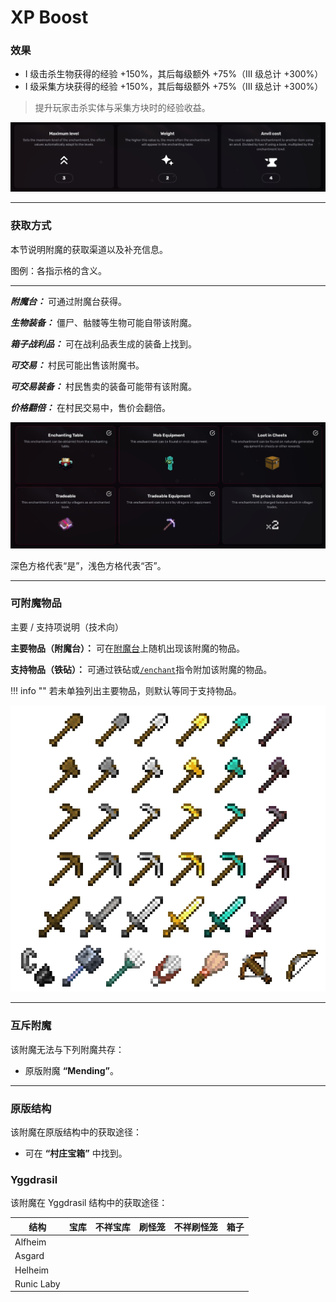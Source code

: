 # XP Boost
### 效果
*   I 级击杀生物获得的经验 +150%，其后每级额外 +75%（III 级总计 +300%）
*   I 级采集方块获得的经验 +150%，其后每级额外 +75%（III 级总计 +300%）

> 提升玩家击杀实体与采集方块时的经验收益。

![](/images/voxel/enchantment/other/image_1756618539487_354.png)

* * *

### 获取方式

本节说明附魔的获取渠道以及补充信息。

图例：各指示格的含义。[](#legend-explanations-of-each-box)

* * *

_**附魔台：**_ 可通过附魔台获得。

_**生物装备：**_ 僵尸、骷髅等生物可能自带该附魔。

_**箱子战利品：**_ 可在战利品表生成的装备上找到。

_**可交易：**_ 村民可能出售该附魔书。

_**可交易装备：**_ 村民售卖的装备可能带有该附魔。

_**价格翻倍：**_ 在村民交易中，售价会翻倍。

![](/images/voxel/enchantment/other/image_1756618539487_378.png)

深色方格代表“是”，浅色方格代表“否”。

* * *

### 可附魔物品
主要 / 支持项说明（技术向）[](#explanation-primary-supported-technical)

**主要物品（附魔台）：** 可在[附魔台](https://minecraft.wiki/w/Enchanting_table)上随机出现该附魔的物品。

**支持物品（铁砧）：** 可通过铁砧或[`/enchant`](https://minecraft.wiki/w/Commands/enchant)指令附加该附魔的物品。

!!! info ""
    若未单独列出主要物品，则默认等同于支持物品。

![](/images/voxel/enchantment/other/image_1756618539487_177.png)

* * *

### 互斥附魔

该附魔无法与下列附魔共存：

*   原版附魔 **“Mending”**。

* * *

### 原版结构

该附魔在原版结构中的获取途径：

*   可在 **“村庄宝箱”** 中找到。

### Yggdrasil

该附魔在 Yggdrasil 结构中的获取途径：

| 结构 | 宝库 | 不祥宝库 | 刷怪笼 | 不祥刷怪笼 | 箱子 |
| --- | --- | --- | --- | --- | --- |
| Alfheim |  |  |  |  |  |
| Asgard |  |  |  |  |  |
| Helheim |  |  |  |  |  |
| Runic Laby |  |  |  |  |  |
